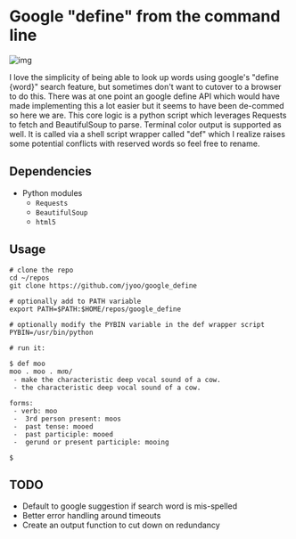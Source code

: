 Google "define" from the command line
====================

![img](screen.png)

I love the simplicity of being able to look up words using google's "define {word}" search feature, but sometimes don't want to cutover to a browser to do this. There was at one point an google define API which would have made implementing this a lot easier but it seems to have been de-commed so here we are. This core logic is a python script which leverages Requests to fetch and BeautifulSoup to parse. Terminal color output is supported as well. It is called via a shell script wrapper called "def" which I realize raises some potential conflicts with reserved words so feel free to rename.

## Dependencies
* Python modules
    * `Requests`
    * `BeautifulSoup`
    * `html5`

## Usage
```
# clone the repo
cd ~/repos
git clone https://github.com/jyoo/google_define

# optionally add to PATH variable
export PATH=$PATH:$HOME/repos/google_define

# optionally modify the PYBIN variable in the def wrapper script
PYBIN=/usr/bin/python

# run it:

$ def moo
moo . moo . mo͞o/
 - make the characteristic deep vocal sound of a cow.
 - the characteristic deep vocal sound of a cow.

forms:
 - verb: moo
 -  3rd person present: moos
 -  past tense: mooed
 -  past participle: mooed
 -  gerund or present participle: mooing

$
```

## TODO
* Default to google suggestion if search word is mis-spelled
* Better error handling around timeouts
* Create an output function to cut down on redundancy


